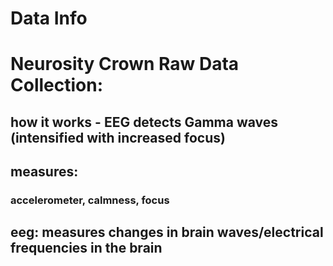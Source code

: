 # Data Info
# Neurosity Crown Raw Data Collection:
## how it works - EEG detects Gamma waves (intensified with increased focus)

## measures:
### accelerometer, calmness, focus

## eeg: measures changes in brain waves/electrical frequencies in the brain

